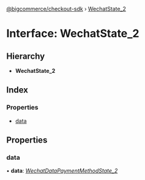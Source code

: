 [@bigcommerce/checkout-sdk](../README.md) › [WechatState_2](wechatstate_2.md)

# Interface: WechatState_2

## Hierarchy

* **WechatState_2**

## Index

### Properties

* [data](wechatstate_2.md#data)

## Properties

###  data

• **data**: *[WechatDataPaymentMethodState_2](wechatdatapaymentmethodstate_2.md)*
